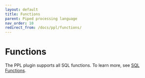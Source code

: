 ```yaml
---
layout: default
title: Functions
parent: Piped processing language
nav_order: 10
redirect_from: /docs/ppl/functions/
---
```


# Functions

The PPL plugin supports all SQL functions. To learn more, see [SQL Functions]({{site.url}}{{site.baseurl}}/search-plugins/sql/functions/).

